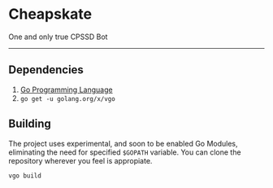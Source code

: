 # Cheapskate

One and only true CPSSD Bot

---

## Dependencies

1. [Go Programming Language][1]
2. `go get -u golang.org/x/vgo`

[1]: https://golang.org

## Building

The project uses experimental, and soon to be enabled Go Modules, eliminating
the need for specified `$GOPATH` variable. You can clone the repository wherever
you feel is appropiate.

```bash
vgo build
```
